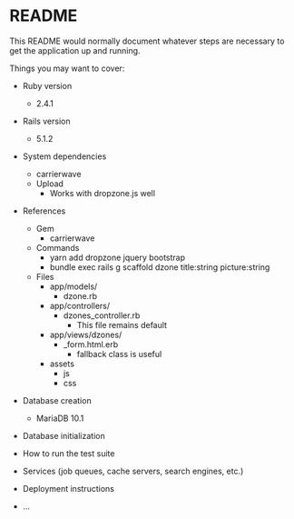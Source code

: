 # README

This README would normally document whatever steps are necessary to get the
application up and running.

Things you may want to cover:

* Ruby version
  * 2.4.1

* Rails version
  * 5.1.2

* System dependencies
  * carrierwave
  * Upload
    * Works with dropzone.js well

* References
  * Gem
    * carrierwave
  * Commands
    * yarn add dropzone jquery bootstrap
    * bundle exec rails g scaffold dzone title:string picture:string
  * Files
    * app/models/
      * dzone.rb
    * app/controllers/
      * dzones_controller.rb
        * This file remains default
    * app/views/dzones/
      * _form.html.erb
        * fallback class is useful
    * assets
      * js
      * css

* Database creation
  * MariaDB 10.1

* Database initialization

* How to run the test suite

* Services (job queues, cache servers, search engines, etc.)

* Deployment instructions

* ...
